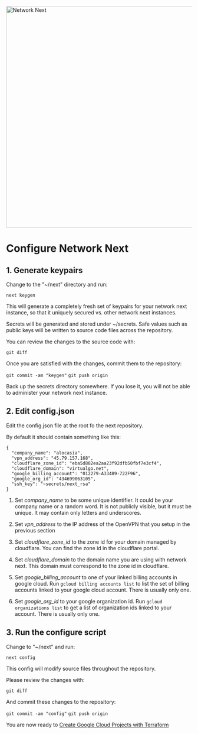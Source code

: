 <img src="https://static.wixstatic.com/media/799fd4_0512b6edaeea4017a35613b4c0e9fc0b~mv2.jpg/v1/fill/w_1200,h_140,al_c,q_80,usm_0.66_1.00_0.01/networknext_logo_colour_black_RGB_tightc.jpg" alt="Network Next" width="600"/>

<br>

# Configure Network Next

## 1. Generate keypairs

Change to the "~/next" directory and run:

  `next keygen`

This will generate a completely fresh set of keypairs for your network next instance, so that it uniquely secured vs. other network next instances.

Secrets will be generated and stored under ~/secrets. Safe values such as public keys will be written to source code files across the repository.

You can review the changes to the source code with:

  `git diff`
  
Once you are satisfied with the changes, commit them to the repository:

`git commit -am "keygen"`
`git push origin`

Back up the secrets directory somewhere. If you lose it, you will not be able to administer your network next instance.

## 2. Edit config.json

Edit the config.json file at the root fo the next repository.

By default it should contain something like this:

```
{
  "company_name": "alocasia",
  "vpn_address": "45.79.157.168",
  "cloudflare_zone_id": "eba5d882ea2aa23f92dfb50fbf7e3cf4",
  "cloudflare_domain": "virtualgo.net",
  "google_billing_account": "012279-A33489-722F96",
  "google_org_id": "434699063105",
  "ssh_key": "~secrets/next_rsa"
}
```

1. Set *company_name* to be some unique identifier. It could be your company name or a random word. It is not publicly visible, but it must be unique. It may contain only letters and underscores.

2. Set *vpn_address* to the IP address of the OpenVPN that you setup in the previous section
   
3. Set *cloudflare_zone_id* to the zone id for your domain managed by cloudflare. You can find the zone id in the cloudflare portal.

6. Set *cloudflare_domain* to the domain name you are using with network next. This domain must correspond to the zone id in cloudflare.

7. Set *google_billing_account* to one of your linked billing accounts in google cloud. Run `gcloud billing accounts list` to list the set of billing accounts linked to your google cloud account. There is usually only one.

8. Set *google_org_id* to your google organization id. Run `gcloud organizations list` to get a list of organization ids linked to your account. There is usually only one.

## 3. Run the configure script

Change to "~/next" and run:

`next config`

This config will modify source files throughout the repository.

Please review the changes with:

`git diff`

And commit these changes to the repository:

`git commit -am "config"`
`git push origin`

You are now ready to [Create Google Cloud Projects with Terraform](create_google_cloud_projects_with_terraform.md)
